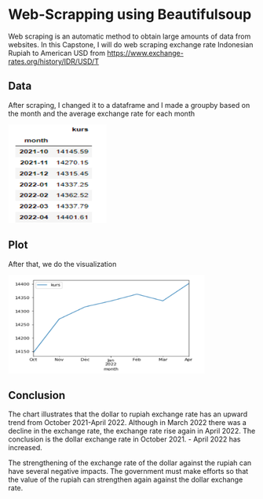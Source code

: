 # Web-Scrapping using Beautifulsoup

Web scraping is an automatic method to obtain large amounts of data from websites. In this Capstone, I will do web scraping exchange rate Indonesian Rupiah to American USD from https://www.exchange-rates.org/history/IDR/USD/T

## Data 

After scraping, I changed it to a dataframe and I made a groupby based on the month and the average exchange rate for each month

<img src="assets/data.png" width="200" height="200">


## Plot
After that, we do the visualization

<img src="assets/plot.png" width="400" height="200">

## Conclusion

The chart illustrates that the dollar to rupiah exchange rate has an upward trend from October 2021-April 2022. Although in March 2022 there was a decline in the exchange rate, the exchange rate rise again in April 2022. The conclusion is the dollar exchange rate in October 2021. - April 2022 has increased.

The strengthening of the exchange rate of the dollar against the rupiah can have several negative impacts. The government must make efforts so that the value of the rupiah can strengthen again against the dollar exchange rate.
